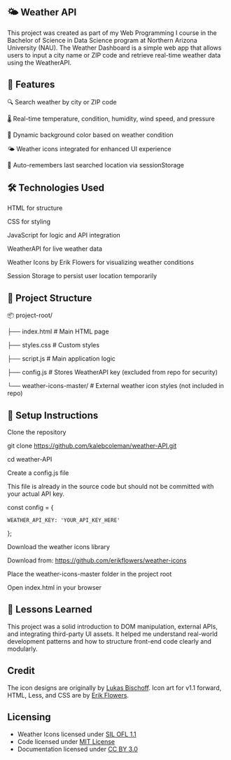 ## 🌤️ Weather API

This project was created as part of my Web Programming I course in the Bachelor of Science in Data Science program at Northern Arizona University (NAU). 
The Weather Dashboard is a simple web app that allows users to input a city name or ZIP code and retrieve real-time weather data using the WeatherAPI.

## 🚀 Features

🔍 Search weather by city or ZIP code

🌡️ Real-time temperature, condition, humidity, wind speed, and pressure

🎨 Dynamic background color based on weather condition

🌤️ Weather icons integrated for enhanced UI experience

🧠 Auto-remembers last searched location via sessionStorage

## 🛠️ Technologies Used

HTML for structure

CSS for styling

JavaScript for logic and API integration

WeatherAPI for live weather data

Weather Icons by Erik Flowers for visualizing weather conditions

Session Storage to persist user location temporarily

## 📁 Project Structure

📦 project-root/

├── index.html            # Main HTML page

├── styles.css            # Custom styles

├── script.js             # Main application logic

├── config.js             # Stores WeatherAPI key (excluded from repo for security)

└── weather-icons-master/ # External weather icon styles (not included in repo)

## 🔐 Setup Instructions

Clone the repository

git clone https://github.com/kalebcoleman/weather-API.git

cd weather-API

Create a config.js file

This file is already in the source code but should not be committed with your actual API key.

const config = {

    WEATHER_API_KEY: 'YOUR_API_KEY_HERE'
    
};

Download the weather icons library

Download from: https://github.com/erikflowers/weather-icons

Place the weather-icons-master folder in the project root

Open index.html in your browser


## 🧠 Lessons Learned

This project was a solid introduction to DOM manipulation, external APIs, and integrating third-party UI assets. 
It helped me understand real-world development patterns and how to structure front-end code clearly and modularly.

## Credit
The icon designs are originally by [Lukas Bischoff](http://www.twitter.com/artill). Icon art for v1.1 forward, HTML, Less, and CSS are by [Erik Flowers](http://www.helloerik.com).

## Licensing

* Weather Icons licensed under [SIL OFL 1.1](http://scripts.sil.org/OFL)
* Code licensed under [MIT License](http://opensource.org/licenses/mit-license.html)
* Documentation licensed under [CC BY 3.0](http://creativecommons.org/licenses/by/3.0)
